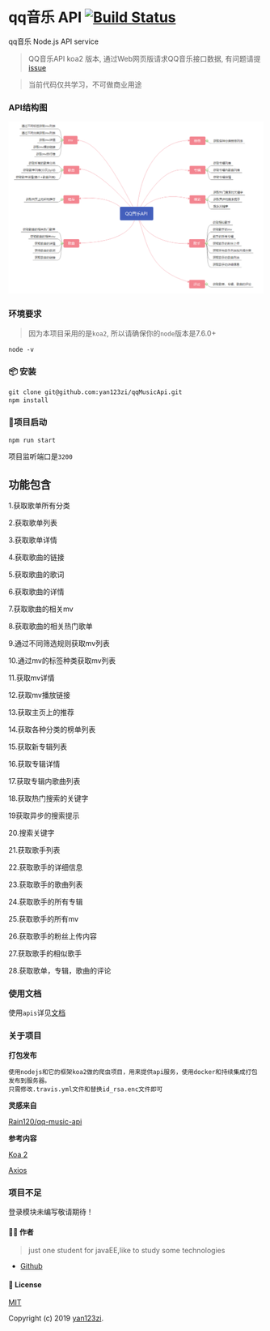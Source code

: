 # qq音乐 API [![Build Status](https://travis-ci.org/yan123zi/qqMusicApi.svg?branch=master)](https://travis-ci.org/yan123zi/qqMusicApi)

qq音乐 Node.js API service

> QQ音乐API koa2 版本, 通过Web网页版请求QQ音乐接口数据, 有问题请提 [issue](https://github.com/yan123zi/qqMusicApi/issues)

> 当前代码仅共学习，不可做商业用途

### API结构图

![qq-music](https://raw.githubusercontent.com/yan123zi/qqMusicApi/master/screenshot/qqMusicApi.png)

### 环境要求

> 因为本项目采用的是`koa2`, 所以请确保你的`node`版本是7.6.0+

```
node -v
```
### 📦 安装

```
git clone git@github.com:yan123zi/qqMusicApi.git
npm install
```

### 🔨项目启动
```
npm run start 
```
项目监听端口是`3200`

## 功能包含

1.获取歌单所有分类

2.获取歌单列表

3.获取歌单详情

4.获取歌曲的链接

5.获取歌曲的歌词

6.获取歌曲的详情

7.获取歌曲的相关mv

8.获取歌曲的相关热门歌单

9.通过不同筛选规则获取mv列表

10.通过mv的标签种类获取mv列表

11.获取mv详情

12.获取mv播放链接

13.获取主页上的推荐

14.获取各种分类的榜单列表

15.获取新专辑列表

16.获取专辑详情

17.获取专辑内歌曲列表

18.获取热门搜索的关键字

19获取异步的搜索提示

20.搜索关键字

21.获取歌手列表

22.获取歌手的详细信息

23.获取歌手的歌曲列表

24.获取歌手的所有专辑

25.获取歌手的所有mv

26.获取歌手的粉丝上传内容

27.获取歌手的相似歌手

28.获取歌单，专辑，歌曲的评论

### 使用文档

使用`apis`详见[文档](https://yan123zi.github.io/qqMusicApi/#/)

### 关于项目

**打包发布**

```
使用nodejs和它的框架koa2做的爬虫项目，用来提供api服务，使用docker和持续集成打包发布到服务器。
只需修改.travis.yml文件和替换id_rsa.enc文件即可
```

**灵感来自**

[Rain120/qq-music-api](https://github.com/Rain120/qq-music-api)

**参考内容**

[Koa 2](https://koa.bootcss.com/)

[Axios](http://www.axios-js.com/)

### 项目不足

登录模块未编写敬请期待！

#### 👨‍🏭 作者

> just one student for javaEE,like to study some technologies

- [Github](https://github.com/yan123zi)

#### 📝 License

[MIT](https://github.com/yan123zi/qqMusicApi/blob/master/LICENSE)

Copyright (c) 2019 [yan123zi](https://github.com/yan123zi).
